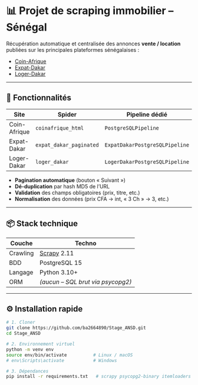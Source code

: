 # 📊 Projet de scraping immobilier – Sénégal

Récupération automatique et centralisée des annonces **vente / location** publiées sur les principales plateformes sénégalaises :

- [Coin-Afrique](https://sn.coinafrique.com)
- [Expat-Dakar](https://www.expat-dakar.com)
- [Loger-Dakar](https://www.loger-dakar.com)

---

## 🚀 Fonctionnalités

| Site | Spider | Pipeline dédié | Table PostgreSQL | Statut |
|------|--------|----------------|------------------|--------|
| Coin-Afrique | `coinafrique_html` | `PostgreSQLPipeline` | `properties` | ✅ |
| Expat-Dakar | `expat_dakar_paginated` | `ExpatDakarPostgreSQLPipeline` | `expat_dakar_properties` | ✅ |
| Loger-Dakar | `loger_dakar` | `LogerDakarPostgreSQLPipeline` | `loger_dakar_properties` | ✅ |

- **Pagination automatique** (bouton « Suivant »)
- **Dé-duplication** par hash MD5 de l’URL
- **Validation** des champs obligatoires (prix, titre, etc.)
- **Normalisation** des données (prix CFA → int, « 3 Ch » → 3, etc.)

---

## 📦 Stack technique

| Couche | Techno |
|--------|--------|
| Crawling | [Scrapy](https://scrapy.org) 2.11 |
| BDD | PostgreSQL 15 |
| Langage | Python 3.10+ |
| ORM | *(aucun – SQL brut via psycopg2)* |

---

## ⚙️ Installation rapide

```bash
# 1. Cloner
git clone https://github.com/ba2664890/Stage_ANSD.git
cd Stage_ANSD

# 2. Environnement virtuel
python -m venv env
source env/bin/activate          # Linux / macOS
# env\Scripts\activate           # Windows

# 3. Dépendances
pip install -r requirements.txt   # scrapy psycopg2-binary itemloaders
